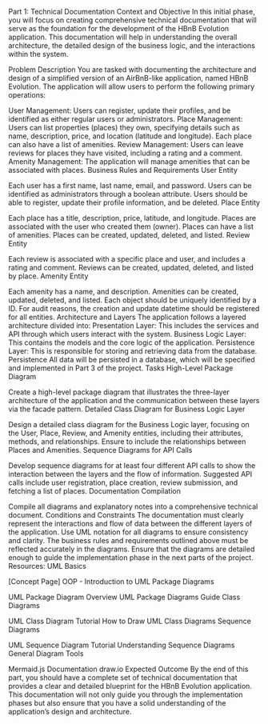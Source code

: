 Part 1: Technical Documentation
Context and Objective
In this initial phase, you will focus on creating comprehensive technical documentation that will serve as the foundation for the development of the HBnB Evolution application. This documentation will help in understanding the overall architecture, the detailed design of the business logic, and the interactions within the system.

Problem Description
You are tasked with documenting the architecture and design of a simplified version of an AirBnB-like application, named HBnB Evolution. The application will allow users to perform the following primary operations:

User Management: Users can register, update their profiles, and be identified as either regular users or administrators.
Place Management: Users can list properties (places) they own, specifying details such as name, description, price, and location (latitude and longitude). Each place can also have a list of amenities.
Review Management: Users can leave reviews for places they have visited, including a rating and a comment.
Amenity Management: The application will manage amenities that can be associated with places.
Business Rules and Requirements
User Entity

Each user has a first name, last name, email, and password.
Users can be identified as administrators through a boolean attribute.
Users should be able to register, update their profile information, and be deleted.
Place Entity

Each place has a title, description, price, latitude, and longitude.
Places are associated with the user who created them (owner).
Places can have a list of amenities.
Places can be created, updated, deleted, and listed.
Review Entity

Each review is associated with a specific place and user, and includes a rating and comment.
Reviews can be created, updated, deleted, and listed by place.
Amenity Entity

Each amenity has a name, and description.
Amenities can be created, updated, deleted, and listed.
Each object should be uniquely identified by a ID.
For audit reasons, the creation and update datetime should be registered for all entities.
Architecture and Layers
The application follows a layered architecture divided into:
Presentation Layer: This includes the services and API through which users interact with the system.
Business Logic Layer: This contains the models and the core logic of the application.
Persistence Layer: This is responsible for storing and retrieving data from the database.
Persistence
All data will be persisted in a database, which will be specified and implemented in Part 3 of the project.
Tasks
High-Level Package Diagram

Create a high-level package diagram that illustrates the three-layer architecture of the application and the communication between these layers via the facade pattern.
Detailed Class Diagram for Business Logic Layer

Design a detailed class diagram for the Business Logic layer, focusing on the User, Place, Review, and Amenity entities, including their attributes, methods, and relationships. Ensure to include the relationships between Places and Amenities.
Sequence Diagrams for API Calls

Develop sequence diagrams for at least four different API calls to show the interaction between the layers and the flow of information. Suggested API calls include user registration, place creation, review submission, and fetching a list of places.
Documentation Compilation

Compile all diagrams and explanatory notes into a comprehensive technical document.
Conditions and Constraints
The documentation must clearly represent the interactions and flow of data between the different layers of the application.
Use UML notation for all diagrams to ensure consistency and clarity.
The business rules and requirements outlined above must be reflected accurately in the diagrams.
Ensure that the diagrams are detailed enough to guide the implementation phase in the next parts of the project.
Resources:
UML Basics

[Concept Page] OOP - Introduction to UML
Package Diagrams

UML Package Diagram Overview
UML Package Diagrams Guide
Class Diagrams

UML Class Diagram Tutorial
How to Draw UML Class Diagrams
Sequence Diagrams

UML Sequence Diagram Tutorial
Understanding Sequence Diagrams
General Diagram Tools

Mermaid.js Documentation
draw.io
Expected Outcome
By the end of this part, you should have a complete set of technical documentation that provides a clear and detailed blueprint for the HBnB Evolution application. This documentation will not only guide you through the implementation phases but also ensure that you have a solid understanding of the application’s design and architecture.